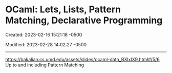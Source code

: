 # OCaml:  Lets, Lists, Pattern Matching, Declarative Programming

Created: 2023-02-16 15:21:18 -0500

Modified: 2023-02-28 14:02:27 -0500

---

<https://bakalian.cs.umd.edu/assets/slides/ocaml-data_BXlxIX9.html#/5/6> Up to and including Pattern Matching
